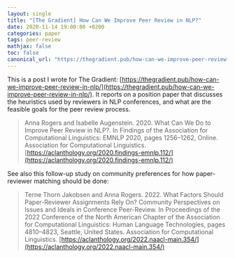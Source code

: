 ```yaml
---
layout: single
title: "[The Gradient] How Can We Improve Peer Review in NLP?"
date: 2020-11-14 19:00:00 +0200
categories: paper
tags: peer-review 
mathjax: false
toc: false
canonical_url: "https://thegradient.pub/how-can-we-improve-peer-review-in-nlp/"
---
```


This is a post I wrote for The Gradient: [https://thegradient.pub/how-can-we-improve-peer-review-in-nlp/](https://thegradient.pub/how-can-we-improve-peer-review-in-nlp/). 
It reports on a position paper that discusses the heuristics used by reviewers in NLP conferences, and what are the feasible goals for the peer review process.

> Anna Rogers and Isabelle Augenstein. 2020. What Can We Do to Improve Peer Review in NLP?. In Findings of the Association for Computational Linguistics: EMNLP 2020, pages 1256–1262, Online. Association for Computational Linguistics. [https://aclanthology.org/2020.findings-emnlp.112/](https://aclanthology.org/2020.findings-emnlp.112/)

See also this follow-up study on community preferences for how paper-reviewer matching should be done:

> Terne Thorn Jakobsen and Anna Rogers. 2022. What Factors Should Paper-Reviewer Assignments Rely On? Community Perspectives on Issues and Ideals in Conference Peer-Review. In Proceedings of the 2022 Conference of the North American Chapter of the Association for Computational Linguistics: Human Language Technologies, pages 4810–4823, Seattle, United States. Association for Computational Linguistics. [https://aclanthology.org/2022.naacl-main.354/](https://aclanthology.org/2022.naacl-main.354/)